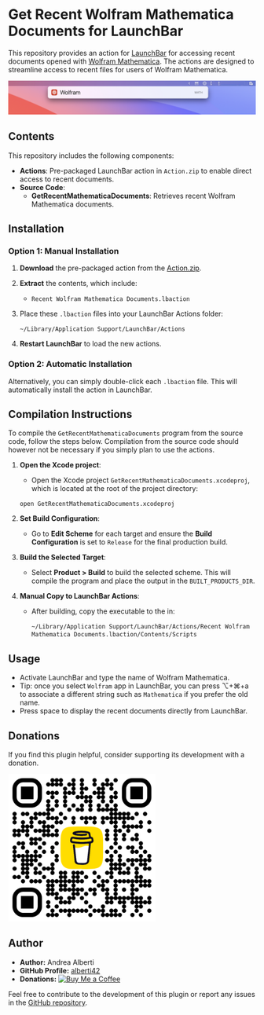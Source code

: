 # Get Recent Wolfram Mathematica Documents for LaunchBar

This repository provides an action for [LaunchBar](https://www.obdev.at/products/launchbar/actions.html) for accessing recent documents opened with [Wolfram Mathematica](https://www.wolfram.com/mathematica/). The actions are designed to streamline access to recent files for users of Wolfram Mathematica.

<img alt="Screenshot" src="Images/Wolfram_Mathematica_screenshot.jpg" width="1108">

## Contents

This repository includes the following components:

- **Actions**: Pre-packaged LaunchBar action in `Action.zip` to enable direct access to recent documents.
- **Source Code**:
  - **GetRecentMathematicaDocuments**: Retrieves recent Wolfram Mathematica documents.
  
## Installation

### Option 1: Manual Installation

1. **Download** the pre-packaged action from the [Action.zip](Action.zip).
2. **Extract** the contents, which include:
   - `Recent Wolfram Mathematica Documents.lbaction`
3. Place these `.lbaction` files into your LaunchBar Actions folder:
   ```
   ~/Library/Application Support/LaunchBar/Actions
   ```

4. **Restart LaunchBar** to load the new actions.

### Option 2: Automatic Installation

Alternatively, you can simply double-click each `.lbaction` file. This will automatically install the action in LaunchBar.

## Compilation Instructions

To compile the `GetRecentMathematicaDocuments` program from the source code, follow the steps below. Compilation from the source code should however not be necessary if you simply plan to use the actions.

1. **Open the Xcode project**:
   - Open the Xcode project `GetRecentMathematicaDocuments.xcodeproj`, which is located at the root of the project directory:
   ```
   open GetRecentMathematicaDocuments.xcodeproj
   ```

2. **Set Build Configuration**:
   - Go to **Edit Scheme** for each target and ensure the **Build Configuration** is set to `Release` for the final production build.

3. **Build the Selected Target**:
   - Select **Product > Build** to build the selected scheme. This will compile the program and place the output in the `BUILT_PRODUCTS_DIR`.

4. **Manual Copy to LaunchBar Actions**:
   - After building, copy the executable to the in:
     ```
     ~/Library/Application Support/LaunchBar/Actions/Recent Wolfram Mathematica Documents.lbaction/Contents/Scripts
     ```

## Usage

- Activate LaunchBar and type the name of Wolfram Mathematica.
- Tip: once you select `Wolfram` app in LaunchBar, you can press ⌥+⌘+a to associate a different string such as `Mathematica` if you prefer the old name.
- Press space to display the recent documents directly from LaunchBar.

## Donations

If you find this plugin helpful, consider supporting its development with a donation.

[<img src="Images/buy_me_coffee.png" width=300 alt="Buy Me a Coffee QR Code"/>](https://buymeacoffee.com/alberti)

## Author

- **Author:** Andrea Alberti
- **GitHub Profile:** [alberti42](https://github.com/alberti42)
- **Donations:** [![Buy Me a Coffee](https://img.shields.io/badge/Donate-Buy%20Me%20a%20Coffee-orange)](https://buymeacoffee.com/alberti)

Feel free to contribute to the development of this plugin or report any issues in the [GitHub repository](https://github.com/alberti42/obsidian-plugins-annotations/issues).
